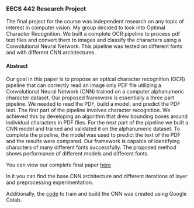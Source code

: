 ### EECS 442 Research Project
The final project for the course was independent research on any topic of interest in computer vision.  My group decided to look into Optimal Character Recognition.  We built a complete OCR pipeline to process pdf text files and convert them to images and classify the characters using a Convolutional Neural Network.  This pipeline was tested on different fonts and with different CNN architectures.

#### Abstract
Our goal in this paper is to propose an optical character recognition (OCR) pipeline that can correctly read an image only PDF file utilizing a Convolutional Neural Network (CNN) trained on a computer alphanumeric character dataset. Our proposed framework is essentially a three part pipeline.  We needed to read the PDF, build a model, and predict the PDF text.  The first part of the pipeline involves character recognition.  We achieved this by developing an algorithm that drew bounding boxes around individual characters in PDF files.  For the next part of the pipeline we built a CNN model and trained and validated it on the alphanumeric dataset.  To complete the pipeline, the model was used to predict the text of the PDF and the results were compared.  Our framework is capable of identifying characters of many different fonts successfully.  The proposed method shows performance of different models and different fonts.

You can view our complete final paper [here](./EECS442_FinalProject.pdf)


In it you can find the base CNN architecture and different iterations of layer and preprocessing experimentation.

Additionally, the [code](./CNN.ipynb) to train and build the CNN was created using Google Colab.
